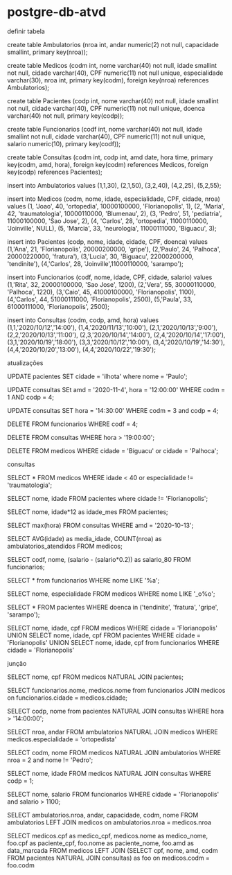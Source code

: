 # postgre-db-atvd

definir tabela

create table Ambulatorios (nroa int, andar numeric(2) not null, capacidade smallint, primary key(nroa));

create table Medicos (codm int, nome varchar(40) not null, idade smallint not null, cidade varchar(40), CPF numeric(11) not null unique, especialidade varchar(30), nroa int, primary key(codm), foreign key(nroa) references Ambulatorios);

create table Pacientes (codp int, nome varchar(40) not null, idade smallint not null, cidade varchar(40), CPF numeric(11) not null unique, doenca varchar(40) not null, primary key(codp));

create table Funcionarios (codf int, nome varchar(40) not null, idade smallint not null, cidade varchar(40), CPF numeric(11) not null unique, salario numeric(10), primary key(codf));

create table Consultas (codm int, codp int, amd date, hora time, primary key(codm, amd, hora), foreign key(codm) references Medicos, foreign key(codp) references Pacientes);



insert into Ambulatorios values (1,1,30), (2,1,50), (3,2,40), (4,2,25), (5,2,55);

insert into Medicos (codm, nome, idade, especialidade, CPF, cidade, nroa) values (1, 'Joao', 40, 'ortopedia', 10000100000, 'Florianopolis', 1), (2, 'Maria', 42, 'traumatologia', 10000110000, 'Blumenau', 2), (3, 'Pedro', 51, 'pediatria', 11000100000, 'Sao Jose', 2), (4, 'Carlos', 28, 'ortopedia', 11000110000, 'Joinville', NULL), (5, 'Marcia', 33, 'neurologia', 11000111000, 'Biguacu', 3);

insert into Pacientes (codp, nome, idade, cidade, CPF, doenca) values (1,'Ana', 21, 'Florianopolis', 20000200000, 'gripe'), (2,'Paulo', 24, 'Palhoca', 20000220000, 'fratura'), (3,'Lucia', 30, 'Biguacu', 22000200000, 'tendinite'), (4,'Carlos', 28, 'Joinville',11000110000, 'sarampo');

insert into Funcionarios (codf, nome, idade, CPF, cidade, salario) values (1,'Rita', 32, 20000100000, 'Sao Jose', 1200), (2,'Vera', 55, 30000110000, 'Palhoca', 1220), (3,'Caio', 45, 41000100000, 'Florianopolis', 1100), (4,'Carlos', 44, 51000111000, 'Florianopolis', 2500), (5,'Paula', 33, 61000111000, 'Florianopolis', 2500);

insert into Consultas (codm, codp, amd, hora) values 
(1,1,'2020/10/12','14:00'),
(1,4,'2020/11/13','10:00'),
(2,1,'2020/10/13','9:00'),
(2,2,'2020/10/13','11:00'),
(2,3,'2020/10/14','14:00'),
(2,4,'2020/10/14','17:00'),
(3,1,'2020/10/19','18:00'),
(3,3,'2020/10/12','10:00'),
(3,4,'2020/10/19','14:30'),
(4,4,'2020/10/20','13:00'),
(4,4,'2020/10/22','19:30');

atualizações

UPDATE pacientes SET cidade = 'ilhota' where nome = 'Paulo';

UPDATE consultas SEt amd = '2020-11-4', hora = '12:00:00' WHERE codm = 1 AND codp = 4;

UPDATE consultas SET hora = '14:30:00' WHERE codm = 3 and codp = 4;

DELETE FROM funcionarios WHERE codf = 4;

DELETE FROM consultas WHERE hora > '19:00:00';

DELETE FROM medicos WHERE cidade = 'Biguacu' or cidade = 'Palhoca';

consultas

SELECT * FROM medicos WHERE idade < 40 or especialidade != 'traumatologia';

SELECT nome, idade FROM pacientes where cidade != 'Florianopolis';

SELECT nome, idade*12 as idade_mes FROM pacientes;

SELECT max(hora) FROM consultas WHERE amd = '2020-10-13';

SELECT AVG(idade) as media_idade, COUNT(nroa) as ambulatorios_atendidos FROM medicos;

SELECT codf, nome, (salario - (salario*0.2)) as salario_80 FROM funcionarios;

SELECT * from funcionarios WHERE nome LIKE '%a';

SELECT nome, especialidade FROM medicos WHERE nome LIKE '_o%o';

SELECT * FROM pacientes WHERE doenca in ('tendinite', 'fratura', 'gripe', 'sarampo');

SELECT nome, idade, cpf FROM medicos WHERE cidade = 'Florianopolis'
UNION
SELECT nome, idade, cpf FROM pacientes WHERE cidade = 'Florianopolis'
UNION
SELECT nome, idade, cpf from funcionarios WHERE cidade = 'Florianopolis'

junção

SELECT nome, cpf FROM medicos NATURAL JOIN pacientes;

SELECT funcionarios.nome, medicos.nome from funcionarios JOIN medicos on funcionarios.cidade = medicos.cidade;

SELECT codp, nome from pacientes NATURAL JOIN consultas WHERE hora > '14:00:00';

SELECT nroa, andar FROM ambulatorios NATURAL JOIN medicos WHERE medicos.especialidade = 'ortopedista'

SELECT codm, nome FROM medicos NATURAL JOIN ambulatorios WHERE nroa = 2 and nome != 'Pedro';

SELECT nome, idade FROM medicos NATURAL JOIN consultas WHERE codp = 1;

SELECT nome, salario FROM funcionarios WHERE cidade = 'Florianopolis' and salario > 1100;

SELECT ambulatorios.nroa, andar, capacidade, codm, nome FROM ambulatorios LEFT JOIN medicos on ambulatorios.nroa = medicos.nroa

SELECT medicos.cpf as medico_cpf, medicos.nome as medico_nome, foo.cpf as paciente_cpf, foo.nome as paciente_nome, foo.amd as data_marcada FROM medicos LEFT JOIN (SELECT cpf, nome, amd, codm FROM pacientes NATURAL JOIN consultas) as foo on medicos.codm = foo.codm
